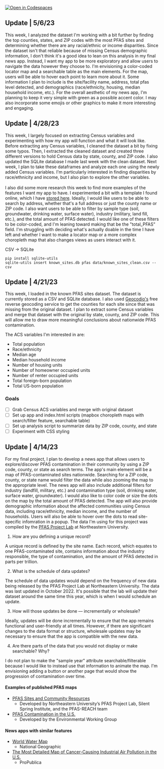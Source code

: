 [![Open in Codespaces](https://classroom.github.com/assets/launch-codespace-7f7980b617ed060a017424585567c406b6ee15c891e84e1186181d67ecf80aa0.svg)](https://classroom.github.com/open-in-codespaces?assignment_repo_id=10863207)

## Update | 5/6/23

This week, I analyzed the dataset I'm working with a bit further by finding the top counties, states, and ZIP codes with the most PFAS sites and determining whether there are any racial/ethnic or income disparities. Since the dataset isn't that reliable because of missing Census demographic information, I don't think it's a good idea to lean on this analysis in my final news app. Instead, I want my app to be more exploratory and allow users to navigate the data however they choose to. I'm envisioning a color-coded locator map and a searchable table as the main elements. For the map, users will be able to hover each point to learn more about it. Some information I plan to include is the site/facility name, address, total pfas level detected, and demographics (race/ethnicity, housing, median household income, etc.). For the overall aesthetic of my news app, I'm planning to keep it very simple with green as a possible accent color. I may also incorporate some emojis or other graphics to make it more interesting and engaging. 

## Update | 4/28/23

This week, I largely focused on extracting Census variables and experimenting with how my app will function and what it will look like. Before extracting any Census variables, I cleaned the dataset a bit by fixing some typos. Then, I extracted the cleaned dataset and created three different versions to hold Census data by state, county, and ZIP code. I also updated the SQLite database I made last week with the clean dataset. Next week, I plan to take these dataframes and analyze each one using the newly added Census variables. I'm particularly interested in finding disparities by race/ethnicity and income, but I also plan to explore the other variables. 
<br></br>
I also did some more research this week to find more examples of the features I want my app to have. I experimented a bit with a template I found online, which I have [stored here](https://github.com/amandavhernan/searchable-map-template). Ideally, I would like users to be able to search by address, whether that's a full address or just the county name or ZIP code. I also want users to be able to filter by sample type (soil, groundwater, drinking water, surface water), industry (military, land fill, etc.), and the total amount of PFAS detected. I would like one of these filters to be color-coded, and I'm leaning toward making that be the "total_PFAS" field. I'm struggling with deciding what's actually doable in the time I have left and whether I want to make a locator map or a more complex choropleth map that also changes views as users interact with it.

CSV → SQLite
``` 
pip install sqlite-utils
sqlite-utils insert known_sites.db pfas data/known_sites_clean.csv --csv
``` 

## Update | 4/21/23

This week, I loaded in the known PFAS sites dataset. The dataset is currently stored as a CSV and SQLite database. I also used [Geocodio's](https://www.geocod.io/) free reverse geocoding service to get the counties for each site since that was missing from the original dataset. I plan to extract some Census variables and merge that dataset with the original by state, county, and ZIP code. This will allow me to draw more meaningful conclusions about nationwide PFAS contamination.

The ACS variables I'm interested in are: 
* Total population
* Race/ethnicity
* Median age
* Median household income
* Number of housing units
* Number of homeowner occupied units
* Number of renter occupied units
* Total foreign-born population
* Total US-born population

### Goals

- [ ] Grab Census ACS variables and merge with original dataset
- [ ] Set up app and index.html scripts (mapbox choropleth maps with search/filter feature, searchable table)
- [ ] Set up analysis script to summarize data by ZIP code, county, and state
- [ ] Experiment with CSS styling

## Update | 4/14/23
For my final project, I plan to develop a news app that allows users to explore/discover PFAS contamination in their community by using a ZIP code, county, or state as search terms. The app's main element will be a map of PFAS-contaminated sites nationwide. Searching for a ZIP code, county, or state name would filter the data while also zooming the map to the appropriate level. The news app will also include additional filters for industry (landfill, military, etc.) and contamination type (soil, drinking water, surface water, groundwater). I would also like to color code or size the dots on the map by the total amount of PFAS detected. The app will also provide demographic information about the affected communities using Census data, including race/ethnicity, median income, and the number of households. Users will also be able to hover over the dots to read site-specific infomration in a popup. The data I'm using for this project was compiled by the [PFAS Project Lab](https://docs.google.com/spreadsheets/d/10y4u1KG6gegnw3zoTUTbXxQiEqitU1ufPlGvGiETtcg/edit#gid=682068550) at Northeastern University. 

1. How are you defining a unique record?

A unique record is defined by the site name. Each record, which equates to one PFAS-contaminated site, contains information about the industry responsible, the type of contamination, and the amount of PFAS detected in parts per trillion.

2. What is the schedule of data updates?

The schedule of data updates would depend on the frequency of new data being released by the PFAS Project Lab at Northeastern University. The data was last updated in October 2022. It's possible that the lab will update their dataset around the same time this year, which is when I would schedule an update.

3. How will those updates be done –– incrementally or wholesale?

Ideally, updates will be done incrementally to ensure that the app remains functional and user-friendly at all times. However, if there are significant changes to the data format or structure, wholesale updates may be necessary to ensure that the app is compatible with the new data.

4. Are there parts of the data that you would not display or make searchable? Why?

I do not plan to make the "sample year" attribute searchable/filterable because I would like to instead use that information to animate the map. I'm envisioning adding a button or another page that would show the progression of contamination over time.

#### Examples of published PFAS maps
* [PFAS Sites and Community Resources](https://experience.arcgis.com/experience/12412ab41b3141598e0bb48523a7c940/page/Page-1/?data_id=dataSource_21-18203d2ab1c-layer-8%3A23&views=Known-Contamination%2CAbout-Key-Abbreviations)
  * Developed by Northeastern University’s PFAS Project Lab, Silent Spring Institute, and the PFAS-REACH team
* [PFAS Contamination in the U.S.](https://www.ewg.org/interactive-maps/pfas_contamination/map/)
  * Developed by the Environmental Working Group

#### News apps with similar features
* [World Water Map](https://worldwatermap.nationalgeographic.org/)
  * National Geographic
* [The Most Detailed Map of Cancer-Causing Industrial Air Pollution in the U.S.](https://projects.propublica.org/toxmap/)
  * ProPublica
